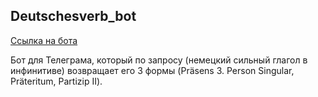 ## Deutschesverb_bot

[Ссылка на бота](https://t.me/deutschesverb_bot)

Бот для Телеграма, который по запросу (немецкий сильный глагол в инфинитиве) возвращает его 3 формы (Präsens 3. Person Singular, Präteritum, Partizip II).
